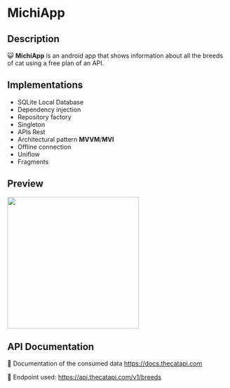 # MichiApp

## Description
:smiley_cat: **MichiApp** is an android app that shows information about all the breeds of cat using a free plan of an API.

## Implementations
* SQLite Local Database
* Dependency injection
* Repository factory
* Singleton
* APIs Rest
* Architectural pattern **MVVM**/**MVI**
* Offline connection
* Uniflow
* Fragments

## Preview

<img src="https://github.com/frabelle/MichiApp/blob/master/app/src/main/res/drawable/michiapp.gif" width="300" />

## API Documentation

📃 Documentation of the consumed data https://docs.thecatapi.com 

📌 Endpoint used: https://api.thecatapi.com/v1/breeds
